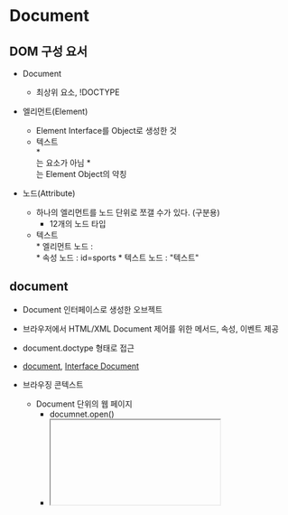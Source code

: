 # Document

## DOM 구성 요서

* Document
  * 최상위 요소, !DOCTYPE

* 엘리먼트(Element)
  * Element Interface를 Object로 생성한 것
  * <div id=sports>텍스트</div>
    * <div>는 요소가 아님
    * <div>는 Element Object의 약칭

* 노드(Attribute)
  * 하나의 엘리먼트를 노드 단위로 쪼갤 수가 있다. (구분용)
    * 12개의 노드 타입
  * <div id=sports>텍스트</div>
    * 엘리먼트 노드 : <div>
    * 속성 노드 : id=sports
    * 텍스트 노드 : "텍스트"

## document

* Document 인터페이스로 생성한 오브젝트
* 브라우저에서 HTML/XML Document 제어를 위한 메서드, 속성, 이벤트 제공
* document.doctype 형태로 접근
* [document], [Interface Document]

* 브라우징 콘텍스트
  * Document 단위의 웹 페이지
    * documnet.open()
    * <iframe> : 브라우징 콘텍스트
      * 하나의 탭을 더 연 것과 같다.
      * 사용을 지양해야 한다. 지금은 <div>로 대체 가능

* ducument 구성 프로퍼티
```
window.onload = function() {
  // document 할당
  var doc = document
}
```

## Element 구성

* method
  * Function도 같은 의미로 사용하지만 자바스크립트에서는 차이가 있음

* attribute
  * name: value
  * DOM, HTML 에서 사용

* property
  * 속성과 같음
  * 자바스크립트는 프로퍼티와 속성의 구분이 필요

## doctype

* Document Type Definition(DTD)
* HTML5
  * <!DOCTYPE html>
  * 대소문자 구분하지 않음
  * 대문자 사용은 관례
* 프로퍼티
  * DocumentTYpe 인터페이스 반환

## impementation

* Document 생성 관련 메소드 제공
* 브라우저 지원 feature(DOM 레벨) 반환
* DOMImplementation 반환
* javascript 외 다른 언어를 위함.

## documnet 메소드

* 특정 엘리먼트가 아닌 Document 전체가 대상
* 파라미터에 지정한 조건과 같은 엘리먼트 반환

### getElementById()

  * id 속성 값이 같은 엘리먼트 반환
    * document에 존재하지 않으면 null 반환
      * undefined가 아님에 주의
      * javascript는 에러를 최대한 내지 않으려고 하는 특성이 있다.
    * 엘리먼트를 생성만 하고 document에 첨부하지 않으면 검색하지 못함
      * 즉 DOM Tree에 존재해야 함
### getElementsByTagName()

* tag 이름이 같은 모든 엘리먼트 반환
  * 태그 이름이 같은 엘리먼트가 없더라도 빈 HTMLCollection 반환
  * 따라서 연속해서 for문을 사용하더라도 에러가 발생하지 않음

* NodeList
  * 엘리먼트가 배열로 반환되는 형태
  * Collection은 일반적으로 배열, 오브젝트 형태에서 사용

### getElementsByTagNameNS()

* Namespace에 속한 엘리먼트 반환
  * XML 형태를 처리할 때 사용
    * 현재는 필요없는 개념이 되었음.

### getElementsByClassName()

* 클래스 이름이 같은 모든 엘리먼트 반환

[document]: https://html.spec.whatwg.org/multipage/dom.html#document
[Interface Document]: https://www.w3.org/TR/domcore/#interface-document
